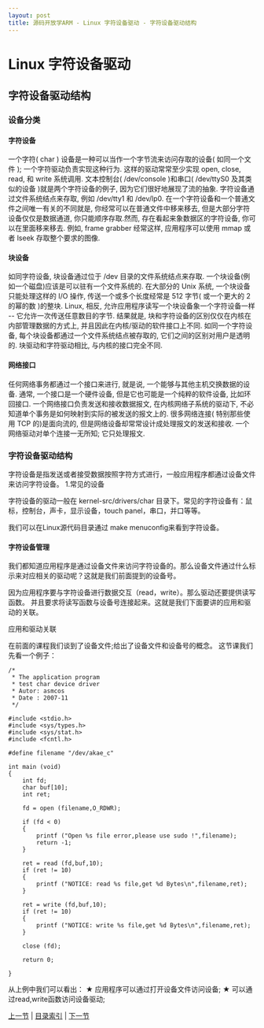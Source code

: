 ```yaml
---
layout: post
title: 源码开放学ARM - Linux 字符设备驱动 - 字符设备驱动结构
---
```


# Linux 字符设备驱动 #
## 字符设备驱动结构

### 设备分类
	
#### 字符设备

一个字符( char ) 设备是一种可以当作一个字节流来访问存取的设备( 如同一个文件 ); 
一个字符驱动负责实现这种行为. 这样的驱动常常至少实现 open, close, read, 和 write 系统调用. 
文本控制台( /dev/console )和串口( /dev/ttyS0 及其类似的设备 )就是两个字符设备的例子, 因为它们很好地展现了流的抽象. 
字符设备通过文件系统结点来存取, 例如 /dev/tty1 和 /dev/lp0. 
在一个字符设备和一个普通文件之间唯一有关的不同就是, 你经常可以在普通文件中移来移去, 
但是大部分字符设备仅仅是数据通道, 你只能顺序存取.然而, 存在看起来象数据区的字符设备, 你可以在里面移来移去. 
例如, frame grabber 经常这样, 应用程序可以使用 mmap 或者 lseek 存取整个要求的图像.

#### 块设备

如同字符设备, 块设备通过位于 /dev 目录的文件系统结点来存取. 一个块设备(例如一个磁盘)应该是可以驻有一个文件系统的. 在大部分的 Unix 系统, 一个块设备只能处理这样的 I/O 操作, 传送一个或多个长度经常是 512 字节( 或一个更大的 2 的幂的数 )的整块. Linux, 相反, 允许应用程序读写一个块设备象一个字符设备一样 -- 它允许一次传送任意数目的字节. 结果就是, 块和字符设备的区别仅仅在内核在内部管理数据的方式上, 并且因此在内核/驱动的软件接口上不同. 如同一个字符设备, 每个块设备都通过一个文件系统结点被存取的, 它们之间的区别对用户是透明的. 块驱动和字符驱动相比, 与内核的接口完全不同.

#### 网络接口

任何网络事务都通过一个接口来进行, 就是说, 一个能够与其他主机交换数据的设备. 通常, 一个接口是一个硬件设备, 但是它也可能是一个纯粹的软件设备, 比如环回接口. 一个网络接口负责发送和接收数据报文, 在内核网络子系统的驱动下, 不必知道单个事务是如何映射到实际的被发送的报文上的. 很多网络连接( 特别那些使用 TCP 的)是面向流的, 但是网络设备却常常设计成处理报文的发送和接收. 一个网络驱动对单个连接一无所知; 它只处理报文.


### 字符设备驱动结构

字符设备是指发送或者接受数据按照字符方式进行，一般应用程序都通过设备文件来访问字符设备。
1.常见的设备

字符设备的驱动一般在 kernel-src/drivers/char 目录下。常见的字符设备有：鼠标，控制台，声卡，显示设备，touch panel，串口，并口等等。

我们可以在Linux源代码目录通过 make menuconfig来看到字符设备。

#### 字符设备管理

我们都知道应用程序是通过设备文件来访问字符设备的。那么设备文件通过什么标示来对应相关的驱动呢？这就是我们前面提到的设备号。

因为应用程序要与字符设备进行数据交互（read，write）。那么驱动还要提供读写函数。
并且要求将读写函数与设备号连接起来。这就是我们下面要讲的应用和驱动的关联。

应用和驱动关联

在前面的课程我们谈到了设备文件;给出了设备文件和设备号的概念。
这节课我们先看一个例子：

	/*
	 * The application program
	 * test char device driver
	 * Autor: asmcos
	 * Date : 2007-11
	 */

	#include <stdio.h>
	#include <sys/types.h>
	#include <sys/stat.h>
	#include <fcntl.h>

	#define filename "/dev/akae_c"

	int main (void)
	{
	    int fd;
	    char buf[10];
	    int ret;

	    fd = open (filename,O_RDWR);
	    
	    if (fd < 0)
		{
		    printf ("Open %s file error,please use sudo !",filename);
		    return -1;
		}

	    ret = read (fd,buf,10);
	    if (ret != 10)
		{
		    printf ("NOTICE: read %s file,get %d Bytes\n",filename,ret);
		}
	    
	    ret = write (fd,buf,10);
	    if (ret != 10)
		{
		    printf ("NOTICE: write %s file,get %d Bytes\n",filename,ret);
		}

	    close (fd);

	    return 0;

	}

从上例中我们可以看出：
	★	应用程序可以通过打开设备文件访问设备;
	★	可以通过read,write函数访问设备驱动;



[上一节](chp102-4.html)  |  [目录索引](../index.html)  |  [下一节](chp103-2.html)
